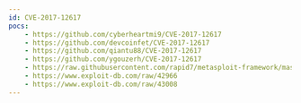 ```yaml
---
id: CVE-2017-12617
pocs:
    - https://github.com/cyberheartmi9/CVE-2017-12617
    - https://github.com/devcoinfet/CVE-2017-12617
    - https://github.com/qiantu88/CVE-2017-12617
    - https://github.com/ygouzerh/CVE-2017-12617
    - https://raw.githubusercontent.com/rapid7/metasploit-framework/master/modules/exploits/multi/http/tomcat_jsp_upload_bypass.rb
    - https://www.exploit-db.com/raw/42966
    - https://www.exploit-db.com/raw/43008
---
```

